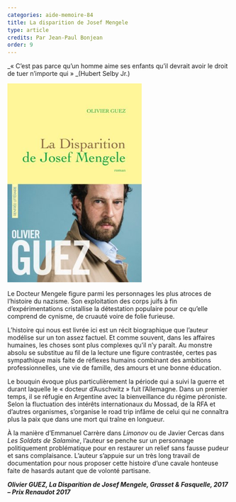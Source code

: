 ```yaml
---
categories: aide-memoire-84
title: La disparition de Josef Mengele
type: article
credits: Par Jean-Paul Bonjean
order: 9
---
```

_« C’est pas parce qu’un homme aime ses enfants qu’il devrait avoir le droit de tuer n’importe qui » _(Hubert Selby Jr.)



![La disparition de Josef Mengele](/assets/uploads/am-84-la-disparition-de-josef-mengele.jpg)



Le Docteur Mengele figure parmi les personnages les plus atroces de l’histoire du nazisme. Son exploitation des corps juifs à fin d’expérimentations cristallise la détestation populaire pour ce qu’elle comprend de cynisme, de cruauté voire de folie furieuse.

L’histoire qui nous est livrée ici est un récit biographique que l’auteur modélise sur un ton assez factuel. Et comme souvent, dans les affaires humaines, les choses sont plus complexes qu’il n’y paraît. Au monstre absolu se substitue au fil de la lecture une figure contrastée, certes pas sympathique mais faite de réflexes humains combinant des ambitions professionnelles, une vie de famille, des amours et une bonne éducation.

Le bouquin évoque plus particulièrement la période qui a suivi la guerre et durant laquelle le « docteur d’Auschwitz » fuit l’Allemagne. Dans un premier temps, il se réfugie en Argentine avec la bienveillance du régime péroniste. Selon la fluctuation des intérêts internationaux du Mossad, de la RFA et d’autres organismes, s’organise le road trip infâme de celui qui ne connaîtra plus la paix que dans une mort qui traîne en longueur.

À la manière d’Emmanuel Carrère dans _Limonov_ ou de Javier Cercas dans _Les Soldats de Salamine_, l’auteur se penche sur un personnage politiquement problématique pour en restaurer un relief sans fausse pudeur et sans complaisance. L’auteur s’appuie sur un très long travail de documentation pour nous proposer cette histoire d’une cavale honteuse faite de hasards autant que de volonté partisane.

_**Olivier GUEZ, La Disparition de Josef Mengele, Grasset & Fasquelle, 2017 – Prix Renaudot 2017**_
